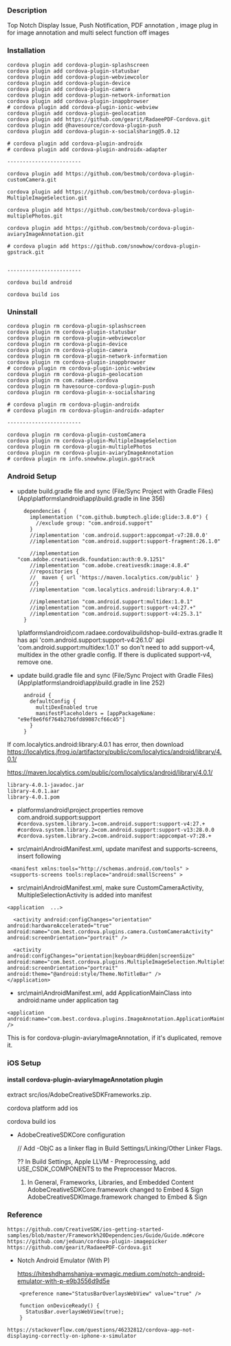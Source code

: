 ### Description

Top Notch Display Issue, Push Notification, PDF annotation , image plug in for image annotation and multi select function off images

### Installation

    cordova plugin add cordova-plugin-splashscreen
    cordova plugin add cordova-plugin-statusbar
    cordova plugin add cordova-plugin-webviewcolor
    cordova plugin add cordova-plugin-device
    cordova plugin add cordova-plugin-camera
    cordova plugin add cordova-plugin-network-information
    cordova plugin add cordova-plugin-inappbrowser
    # cordova plugin add cordova-plugin-ionic-webview
    cordova plugin add cordova-plugin-geolocation
    cordova plugin add https://github.com/gearit/RadaeePDF-Cordova.git
    cordova plugin add @havesource/cordova-plugin-push
    cordova plugin add cordova-plugin-x-socialsharing@5.0.12
    
    # cordova plugin add cordova-plugin-androidx
    # cordova plugin add cordova-plugin-androidx-adapter

    ------------------------

    cordova plugin add https://github.com/bestmob/cordova-plugin-customCamera.git

    cordova plugin add https://github.com/bestmob/cordova-plugin-MultipleImageSelection.git

    cordova plugin add https://github.com/bestmob/cordova-plugin-multiplePhotos.git

    cordova plugin add https://github.com/bestmob/cordova-plugin-aviaryImageAnnotation.git

    # cordova plugin add https://github.com/snowhow/cordova-plugin-gpstrack.git


    ------------------------

    cordova build android
    
    cordova build ios

### Uninstall

    cordova plugin rm cordova-plugin-splashscreen
    cordova plugin rm cordova-plugin-statusbar
    cordova plugin rm cordova-plugin-webviewcolor
    cordova plugin rm cordova-plugin-device
    cordova plugin rm cordova-plugin-camera
    cordova plugin rm cordova-plugin-network-information
    cordova plugin rm cordova-plugin-inappbrowser
    # cordova plugin rm cordova-plugin-ionic-webview
    cordova plugin rm cordova-plugin-geolocation
    cordova plugin rm com.radaee.cordova
    cordova plugin rm havesource-cordova-plugin-push
    cordova plugin rm cordova-plugin-x-socialsharing
    
    # cordova plugin rm cordova-plugin-androidx
    # cordova plugin rm cordova-plugin-androidx-adapter
    
    ------------------------

    cordova plugin rm cordova-plugin-customCamera
    cordova plugin rm cordova-plugin-MultipleImageSelection
    cordova plugin rm cordova-plugin-multiplePhotos
    cordova plugin rm cordova-plugin-aviaryImageAnnotation
    # cordova plugin rm info.snowhow.plugin.gpstrack

### Android Setup

- update build.gradle file and sync (File/Sync Project with Gradle Files)
      (App\platforms\android\app\build.gradle   in line 356)
  ```
    dependencies {
      implementation ("com.github.bumptech.glide:glide:3.8.0") {
        //exclude group: "com.android.support"
      }
      //implementation 'com.android.support:appcompat-v7:28.0.0'
      //implementation "com.android.support:support-fragment:26.1.0"
      
      //implementation "com.adobe.creativesdk.foundation:auth:0.9.1251"
      //implementation "com.adobe.creativesdk:image:4.8.4"
      //repositories {
      //  maven { url 'https://maven.localytics.com/public' }
      //}
      //implementation "com.localytics.android:library:4.0.1"

      //implementation "com.android.support:multidex:1.0.1"
      //implementation "com.android.support:support-v4:27.+"
      //implementation "com.android.support:support-v4:25.3.1"
    }
  ```
  \platforms\android\com.radaee.cordova\buildshop-build-extras.gradle
  It has
    api 'com.android.support:support-v4:26.1.0'
    api 'com.android.support:multidex:1.0.1'
  so don't need to add support-v4, multidex in the other gradle config.
  If there is duplicated support-v4, remove one.

- update build.gradle file and sync (File/Sync Project with Gradle Files)
      (App\platforms\android\app\build.gradle in line 252)
  ```
    android {
      defaultConfig {
        multiDexEnabled true
        manifestPlaceholders = [appPackageName: "e9ef8e6f6f764b27b6fd89087cf66c45"]
      }
    }
  ```

If com.localytics.android:library:4.0.1 has error, then download
https://localytics.jfrog.io/artifactory/public/com/localytics/android/library/4.0.1/

https://maven.localytics.com/public/com/localytics/android/library/4.0.1/
  ```
library-4.0.1-javadoc.jar
library-4.0.1.aar
library-4.0.1.pom
  ```

- platforms\android\project.properties
remove com.android.support:support
`#cordova.system.library.1=com.android.support:support-v4:27.+`
`#cordova.system.library.2=com.android.support:support-v13:28.0.0`
`#cordova.system.library.2=com.android.support:appcompat-v7:28.+`

- src\main\AndroidManifest.xml, update manifest and supports-screens, insert following 
```
 <manifest xmlns:tools="http://schemas.android.com/tools" >
 <supports-screens tools:replace="android:smallScreens" >
```

- src\main\AndroidManifest.xml, make sure CustomCameraActivity, MultipleSelectionActivity is added into manifest
```
<application  ...>

  <activity android:configChanges="orientation" android:hardwareAccelerated="true" android:name="com.best.cordova.plugins.camera.CustomCameraActivity" android:screenOrientation="portrait" />
  
  <activity android:configChanges="orientation|keyboardHidden|screenSize" android:name="com.best.cordova.plugins.MultipleImageSelection.MultipleSelectionActivity" android:screenOrientation="portrait" android:theme="@android:style/Theme.NoTitleBar" />
</application>
```

- src\main\AndroidManifest.xml, add ApplicationMainClass into android:name  under application tag
```
<application android:name="com.best.cordova.plugins.ImageAnnotation.ApplicationMainClass" />
```
This is for cordova-plugin-aviaryImageAnnotation, if it's duplicated, remove it.

### iOS Setup

#### install cordova-plugin-aviaryImageAnnotation plugin

extract src/ios/AdobeCreativeSDKFrameworks.zip.

cordova platform add ios

cordova build ios

- AdobeCreativeSDKCore configuration 

  // Add -ObjC as a linker flag in Build Settings/Linking/Other Linker Flags.
  
  ?? In Build Settings, Apple LLVM - Preprocessing, add USE_CSDK_COMPONENTS to the Preprocessor Macros.

  1. In General, Frameworks, Libraries, and Embedded Content
    AdobeCreativeSDKCore.framework    changed to Embed & Sign
    AdobeCreativeSDKImage.framework    changed to Embed & Sign
    

  

### Reference
    https://github.com/CreativeSDK/ios-getting-started-samples/blob/master/Framework%20Dependencies/Guide/Guide.md#core
    https://github.com/jeduan/cordova-plugin-imagepicker
    https://github.com/gearit/RadaeePDF-Cordova.git
    
- Notch Android Emulator (With P)

    https://hiteshdhamshaniya-wvmagic.medium.com/notch-android-emulator-with-p-e9b3556d9d5e
```
    <preference name="StatusBarOverlaysWebView" value="true" />
    
    function onDeviceReady() {
      StatusBar.overlaysWebView(true);
    }
```
    
    https://stackoverflow.com/questions/46232812/cordova-app-not-displaying-correctly-on-iphone-x-simulator
    
    